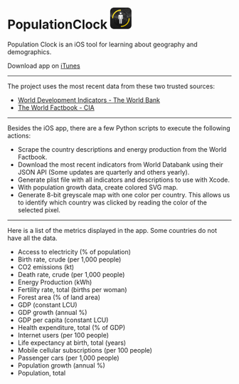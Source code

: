 # PopulationClock <img src="iTunesArtwork.png" width="48">


Population Clock is an iOS tool for learning about geography and demographics.

Download app on [iTunes](https://itunes.apple.com/us/app/population-clock-hd/id590689957)

____
The project uses the most recent data from these two trusted sources:

- [World Development Indicators - The World Bank](http://databank.worldbank.org/)
- [The World Factbook - CIA](https://www.cia.gov/library/publications/the-world-factbook/)

____
Besides the iOS app, there are a few Python scripts to execute the following actions:

- Scrape the country descriptions and energy production from the World Factbook.
- Download the most recent indicators from World Databank using their JSON API (Some updates are quarterly and others yearly).
- Generate plist file with all indicators and descriptions to use with Xcode.
- With population growth data, create colored SVG map.
- Generate 8-bit greyscale map with one color per country. This allows us to identify which country was clicked by reading the color of the selected pixel.

____
Here is a list of the metrics displayed in the app. Some countries do not have all the data.

- Access to electricity (% of population)
- Birth rate, crude (per 1,000 people)
- CO2 emissions (kt)
- Death rate, crude (per 1,000 people)
- Energy Production (kWh)
- Fertility rate, total (births per woman)
- Forest area (% of land area)
- GDP (constant LCU)
- GDP growth (annual %)
- GDP per capita (constant LCU)
- Health expenditure, total (% of GDP)
- Internet users (per 100 people)
- Life expectancy at birth, total (years)
- Mobile cellular subscriptions (per 100 people)
- Passenger cars (per 1,000 people)
- Population growth (annual %)
- Population, total
